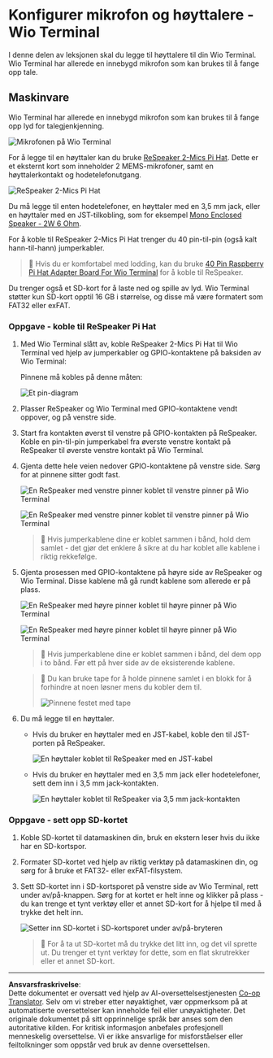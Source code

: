 <!--
CO_OP_TRANSLATOR_METADATA:
{
  "original_hash": "93d352de36526b8990e41dd538100324",
  "translation_date": "2025-08-27T21:06:24+00:00",
  "source_file": "6-consumer/lessons/1-speech-recognition/wio-terminal-microphone.md",
  "language_code": "no"
}
-->
# Konfigurer mikrofon og høyttalere - Wio Terminal

I denne delen av leksjonen skal du legge til høyttalere til din Wio Terminal. Wio Terminal har allerede en innebygd mikrofon som kan brukes til å fange opp tale.

## Maskinvare

Wio Terminal har allerede en innebygd mikrofon som kan brukes til å fange opp lyd for talegjenkjenning.

![Mikrofonen på Wio Terminal](../../../../../translated_images/wio-mic.3f8c843dbe8ad917424037a93e3d25c62634add00a04dd8e091317b5a7a90088.no.png)

For å legge til en høyttaler kan du bruke [ReSpeaker 2-Mics Pi Hat](https://www.seeedstudio.com/ReSpeaker-2-Mics-Pi-HAT.html). Dette er et eksternt kort som inneholder 2 MEMS-mikrofoner, samt en høyttalerkontakt og hodetelefonutgang.

![ReSpeaker 2-Mics Pi Hat](../../../../../translated_images/respeaker.f5d19d1c6b14ab1676d24ac2764e64fac5339046ae07be8b45ce07633d61b79b.no.png)

Du må legge til enten hodetelefoner, en høyttaler med en 3,5 mm jack, eller en høyttaler med en JST-tilkobling, som for eksempel [Mono Enclosed Speaker - 2W 6 Ohm](https://www.seeedstudio.com/Mono-Enclosed-Speaker-2W-6-Ohm-p-2832.html).

For å koble til ReSpeaker 2-Mics Pi Hat trenger du 40 pin-til-pin (også kalt hann-til-hann) jumperkabler.

> 💁 Hvis du er komfortabel med lodding, kan du bruke [40 Pin Raspberry Pi Hat Adapter Board For Wio Terminal](https://www.seeedstudio.com/40-Pin-Raspberry-Pi-Hat-Adapter-Board-For-Wio-Terminal-p-4730.html) for å koble til ReSpeaker.

Du trenger også et SD-kort for å laste ned og spille av lyd. Wio Terminal støtter kun SD-kort opptil 16 GB i størrelse, og disse må være formatert som FAT32 eller exFAT.

### Oppgave - koble til ReSpeaker Pi Hat

1. Med Wio Terminal slått av, koble ReSpeaker 2-Mics Pi Hat til Wio Terminal ved hjelp av jumperkabler og GPIO-kontaktene på baksiden av Wio Terminal:

    Pinnene må kobles på denne måten:

    ![Et pin-diagram](../../../../../translated_images/wio-respeaker-wiring-0.767f80aa6508103880d256cdf99ee7219e190db257c7261e4aec219759dc67b9.no.png)

1. Plasser ReSpeaker og Wio Terminal med GPIO-kontaktene vendt oppover, og på venstre side.

1. Start fra kontakten øverst til venstre på GPIO-kontakten på ReSpeaker. Koble en pin-til-pin jumperkabel fra øverste venstre kontakt på ReSpeaker til øverste venstre kontakt på Wio Terminal.

1. Gjenta dette hele veien nedover GPIO-kontaktene på venstre side. Sørg for at pinnene sitter godt fast.

    ![En ReSpeaker med venstre pinner koblet til venstre pinner på Wio Terminal](../../../../../translated_images/wio-respeaker-wiring-1.8d894727f2ba24004824ee5e06b83b6d10952550003a3efb603182121521b0ef.no.png)

    ![En ReSpeaker med venstre pinner koblet til venstre pinner på Wio Terminal](../../../../../translated_images/wio-respeaker-wiring-2.329e1cbd306e754f8ffe56f9294794f4a8fa123860d76067a79e9ea385d1bf56.no.png)

    > 💁 Hvis jumperkablene dine er koblet sammen i bånd, hold dem samlet - det gjør det enklere å sikre at du har koblet alle kablene i riktig rekkefølge.

1. Gjenta prosessen med GPIO-kontaktene på høyre side av ReSpeaker og Wio Terminal. Disse kablene må gå rundt kablene som allerede er på plass.

    ![En ReSpeaker med høyre pinner koblet til høyre pinner på Wio Terminal](../../../../../translated_images/wio-respeaker-wiring-3.75b0be447e2fa9307a6a954f9ae8a71b77e39ada6a5ef1a059d341dc850fd90c.no.png)

    ![En ReSpeaker med høyre pinner koblet til høyre pinner på Wio Terminal](../../../../../translated_images/wio-respeaker-wiring-4.aa9cd434d8779437de720cba2719d83992413caed1b620b6148f6c8924889afb.no.png)

    > 💁 Hvis jumperkablene dine er koblet sammen i bånd, del dem opp i to bånd. Før ett på hver side av de eksisterende kablene.

    > 💁 Du kan bruke tape for å holde pinnene samlet i en blokk for å forhindre at noen løsner mens du kobler dem til.
    >
    > ![Pinnene festet med tape](../../../../../translated_images/wio-respeaker-wiring-5.af117c20acf622f3cd656ccd8f4053f8845d6aaa3af164d24cb7dbd54a4bb470.no.png)

1. Du må legge til en høyttaler.

    * Hvis du bruker en høyttaler med en JST-kabel, koble den til JST-porten på ReSpeaker.

      ![En høyttaler koblet til ReSpeaker med en JST-kabel](../../../../../translated_images/respeaker-jst-speaker.a441d177809df9458041a2012dd336dbb22c00a5c9642647109d2940a50d6fcc.no.png)

    * Hvis du bruker en høyttaler med en 3,5 mm jack eller hodetelefoner, sett dem inn i 3,5 mm jack-kontakten.

      ![En høyttaler koblet til ReSpeaker via 3,5 mm jack-kontakten](../../../../../translated_images/respeaker-35mm-speaker.ad79ef4f128c7751f0abf854869b6b779c90c12ae3e48909944a7e48aeee3c7e.no.png)

### Oppgave - sett opp SD-kortet

1. Koble SD-kortet til datamaskinen din, bruk en ekstern leser hvis du ikke har en SD-kortspor.

1. Formater SD-kortet ved hjelp av riktig verktøy på datamaskinen din, og sørg for å bruke et FAT32- eller exFAT-filsystem.

1. Sett SD-kortet inn i SD-kortsporet på venstre side av Wio Terminal, rett under av/på-knappen. Sørg for at kortet er helt inne og klikker på plass - du kan trenge et tynt verktøy eller et annet SD-kort for å hjelpe til med å trykke det helt inn.

    ![Setter inn SD-kortet i SD-kortsporet under av/på-bryteren](../../../../../translated_images/wio-sd-card.acdcbe322fa4ee7f8f9c8cc015b3263964bb26ab5c7e25b41747988cc5280d64.no.png)

    > 💁 For å ta ut SD-kortet må du trykke det litt inn, og det vil sprette ut. Du trenger et tynt verktøy for dette, som en flat skrutrekker eller et annet SD-kort.

---

**Ansvarsfraskrivelse**:  
Dette dokumentet er oversatt ved hjelp av AI-oversettelsestjenesten [Co-op Translator](https://github.com/Azure/co-op-translator). Selv om vi streber etter nøyaktighet, vær oppmerksom på at automatiserte oversettelser kan inneholde feil eller unøyaktigheter. Det originale dokumentet på sitt opprinnelige språk bør anses som den autoritative kilden. For kritisk informasjon anbefales profesjonell menneskelig oversettelse. Vi er ikke ansvarlige for misforståelser eller feiltolkninger som oppstår ved bruk av denne oversettelsen.